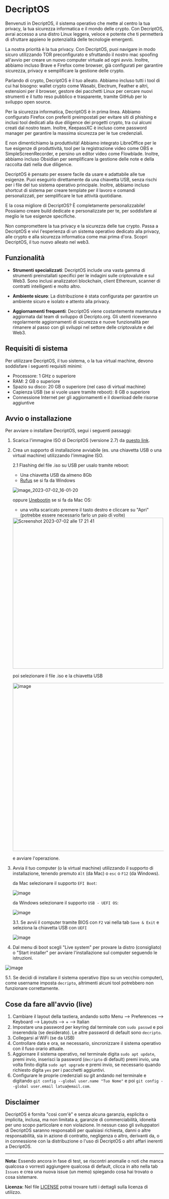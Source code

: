 # DecriptOS

Benvenuti in DecriptOS, il sistema operativo che mette al centro la tua privacy, la tua sicurezza informatica e il mondo delle crypto. Con DecriptOS, avrai accesso a una distro Linux leggera, veloce e potente che ti permetterà di sfruttare appieno le potenzialità delle tecnologie emergenti.

La nostra priorità è la tua privacy. Con DecriptOS, puoi navigare in modo sicuro utilizzando TOR preconfigurato e sfruttando il nostro mac spoofing all'avvio per creare un nuovo computer virtuale ad ogni avvio. Inoltre, abbiamo incluso Brave e Firefox come browser, già configurati per garantire sicurezza, privacy e semplificare la gestione delle crypto.

Parlando di crypto, DecriptOS è il tuo alleato. Abbiamo incluso tutti i tool di cui hai bisogno: wallet crypto come Wasabi, Electrum, Feather e altri, estensioni per il browser, gestore dei pacchetti Linux per cercare nuovi strumenti e il tutto reso pubblico e trasparente, tramite GitHub per lo sviluppo open source.

Per la sicurezza informatica, DecriptOS è in prima linea. Abbiamo configurato Firefox con preferiti preimpostati per evitare siti di phishing e inclusi tool dedicati alla due diligence dei progetti crypto, tra cui alcuni creati dal nostro team. Inoltre, KeepassXC è incluso come password manager per garantire la massima sicurezza per le tue credenziali.

E non dimentichiamo la produttività! Abbiamo integrato LibreOffice per le tue esigenze di produttività, tool per la registrazione video come OBS e SimpleScreenRecorder, e persino un editor video come Flowblade. Inoltre, abbiamo incluso Obsidian per semplificare la gestione delle note e della raccolta dati nella due diligence.

DecriptOS è pensato per essere facile da usare e adattabile alle tue esigenze. Puoi eseguirlo direttamente da una chiavetta USB, senza rischi per i file del tuo sistema operativo principale. Inoltre, abbiamo incluso shortcut di sistema per creare template per il lavoro e comandi personalizzati, per semplificare le tue attività quotidiane.

E la cosa migliore di DecriptOS? È completamente personalizzabile! Possiamo creare build dedicate e personalizzate per te, per soddisfare al meglio le tue esigenze specifiche.

Non compromettere la tua privacy e la sicurezza delle tue crypto. Passa a DecriptOS e vivi l'esperienza di un sistema operativo dedicato alla privacy, alle crypto e alla sicurezza informatica come mai prima d'ora. Scopri DecriptOS, il tuo nuovo alleato nel web3.

## Funzionalità

- **Strumenti specializzati**: DecriptOS include una vasta gamma di strumenti preinstallati specifici per le indagini sulle criptovalute e sul Web3. Sono inclusi analizzatori blockchain, client Ethereum, scanner di contratti intelligenti e molto altro.

- **Ambiente sicuro**: La distribuzione è stata configurata per garantire un ambiente sicuro e isolato e attento alla privacy.

- **Aggiornamenti frequenti**: DecriptOS viene costantemente mantenuta e aggiornata dal team di sviluppo di Decripto.org. Gli utenti riceveranno regolarmente aggiornamenti di sicurezza e nuove funzionalità per rimanere al passo con gli sviluppi nel settore delle criptovalute e del Web3.

## Requisiti di sistema

Per utilizzare DecriptOS, il tuo sistema, o la tua virtual machine, devono soddisfare i seguenti requisiti minimi:

- Processore: 1 GHz o superiore
- RAM: 2 GB o superiore
- Spazio su disco: 20 GB o superiore (nel caso di virtual machine)
- Capienza USB (se si vuole usare tramite reboot): 8 GB o superiore
- Connessione Internet per gli aggiornamenti e il download delle risorse aggiuntive

## Avvio o installazione

Per avviare o installare DecriptOS, segui i seguenti passaggi:

1. Scarica l'immagine ISO di DecriptOS (versione 2.7) da [questo link]([https://e.pcloud.link/publink/show?code=XZPd2WZHBn0zbo03vJ02sJ679vDs4SOVRwX]).
2. Crea un supporto di installazione avviabile (es. una chiavetta USB o una virtual machine) utilizzando l'immagine ISO.

   2.1 Flashing del file .iso su USB per usalo tramite reboot:

    - Una chiavetta USB da almeno 8Gb
    - [Rufus](https://rufus.ie/it/) se si fa da Windows

    ![image_2023-07-02_16-01-20](https://github.com/Decripto-org/DecriptOS/assets/134168296/fc71fd29-c982-44c1-9084-f45ddd16d331)

    oppure [Unebootin](https://unetbootin.github.io/) se si fa da Mac OS:

    - una volta scaricato premere il tasto destro e cliccare su "Apri" (potrebbe essere necessario farlo un paio di volte)

    <img width="478" alt="Screenshot 2023-07-02 alle 17 21 41" src="https://github.com/Decripto-org/DecriptOS/assets/134168296/c4445a22-51c7-41db-9b59-d08eeb36ee37">

    poi selezionare il file .iso e la chiavetta USB

    <img width="533" alt="image" src="https://github.com/Decripto-org/DecriptOS/assets/134168296/73edf885-9638-491a-a1d7-8a7fe46f2dbd">

    e avviare l'operazione.

4. Avvia il tuo computer (o la virtual machine) utilizzando il supporto di installazione, tenendo premuto `Alt` (da Mac) o `esc` o `F12` (da Windows).

   da Mac selezionare il supporto `EFI Boot`:

   ![image](https://github.com/Decripto-org/DecriptOS/assets/134168296/ed3323d8-39f1-4630-98d5-649dfab080f0)

   da Windows selezionare il supporto `USB - UEFI OS`:

   ![image](https://github.com/Decripto-org/DecriptOS/assets/134168296/a4561aac-5c4d-4522-8e31-5638cab3b5b6)

   3.1. Se avvii il computer tramite BIOS con `F2` vai nella tab `Save & Exit` e seleziona la chiavetta USB con `UEFI`

   ![image](https://github.com/Decripto-org/DecriptOS/assets/134168296/e805d205-4823-4080-b252-b58681df13c9)

6. Dal menu di boot scegli "Live system" per provare la distro (consigliato) o "Start installer" per avviare l'installazione sul computer seguendo le istruzioni.

![image](https://github.com/Decripto-org/DecriptOS/assets/134168296/a483a07d-f9d5-4bee-8d9c-33c68a945872)

   5.1. Se decidi di installare il sistema operativo (tipo su un vecchio computer), come username imposta `decripto`, altrimenti alcuni tool potrebbero non funzionare correttamente.

## Cose da fare all'avvio (live)

1. Cambiare il layout della tastiera, andando sotto Menu --> Preferences --> Keyboard --> Layouts --> + --> Italian
2. Impostare una password per keyring dal terminale con `sudo passwd` e poi inserendola (se desiderato). Le altre password di default sono `decripto`.
3. Collegarsi al WiFi (se da USB)
4. Controllare data e ora, se necessario, sincronizzare il sistema operativo con il fuso orario attuale.
5. Aggiornare il sistema operativo, nel terminale digita `sudo apt update`, premi invio, inserisci la password (`decripto` di default) premi invio, una volta finito digita `sudo apt upgrade` e premi invio, se necessario quando richiesto digita `yes` per i pacchetti aggiuntivi.
6. Configurare le proprie credenziali su git andando nel terminale e digitando `git config --global user.name "Tuo Nome"` e poi `git config --global user.email latua@email.com`.
 

## Disclaimer

DecriptOS è fornita "così com'è" e senza alcuna garanzia, esplicita o implicita, inclusa, ma non limitata a, garanzie di commerciabilità, idoneità per uno scopo particolare e non violazione. In nessun caso gli sviluppatori di DecriptOS saranno responsabili per qualsiasi richiesta, danni o altre responsabilità, sia in azione di contratto, negligenza o altro, derivanti da, o in connessione con la distribuzione o l'uso di DecriptOS o altri affari inerenti a DecriptOS.

---

**Nota:** Essendo ancora in fase di test, se riscontri anomalie o noti che manca qualcosa o vorresti aggiungere qualcosa di default, clicca in alto nella tab `Issues` e crea una nuova issue (un memo) spiegando cosa hai trovato o cosa sistemare.

**Licenza:** Nel file [LICENSE](https://github.com/Decripto-org/DecriptOS/blob/main/LICENSE) potrai trovare tutti i dettagli sulla licenza di utilizzo.

